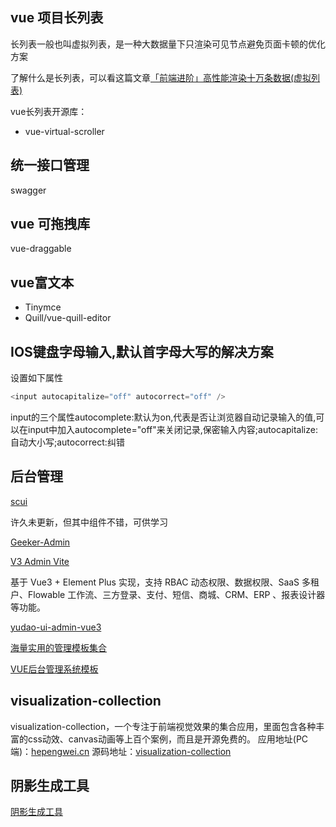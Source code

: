 <!--
 * @Author: Vimalakirti
 * @Date: 2020-06-09 21:15:26
 * @LastEditTime: 2020-07-08 19:57:20
 * @Description: 
 * @FilePath: \vuepress-blog\docs\blog\Other-Library\skill\项目利器.md
--> 
## vue 项目长列表
长列表一般也叫虚拟列表，是一种大数据量下只渲染可见节点避免页面卡顿的优化方案

了解什么是长列表，可以看这篇文章[「前端进阶」高性能渲染十万条数据(虚拟列表)](https://juejin.im/post/5db684ddf265da4d495c40e5)

vue长列表开源库：
- vue-virtual-scroller

## 统一接口管理
swagger

## vue 可拖拽库
vue-draggable

## vue富文本
- Tinymce
- Quill/vue-quill-editor
## 
## IOS键盘字母输入,默认首字母大写的解决方案
设置如下属性
```js
<input autocapitalize="off" autocorrect="off" />
```
input的三个属性autocomplete:默认为on,代表是否让浏览器自动记录输入的值,可以在input中加入autocomplete="off"来关闭记录,保密输入内容;autocapitalize:自动大小写;autocorrect:纠错

## 后台管理

[scui](https://lolicode.gitee.io/scui-doc/)

许久未更新，但其中组件不错，可供学习


[Geeker-Admin](https://github.com/HalseySpicy/Geeker-Admin)

[V3 Admin Vite](https://juejin.cn/post/7214026775143350329)

基于 Vue3 + Element Plus 实现，支持 RBAC 动态权限、数据权限、SaaS 多租户、Flowable 工作流、三方登录、支付、短信、商城、CRM、ERP 、报表设计器 等功能。

[yudao-ui-admin-vue3](https://github.com/yudaocode/yudao-ui-admin-vue3)

[海量实用的管理模板集合](https://vue-admin.cn/admin)

[VUE后台管理系统模板](http://vue.easydo.work/)


## visualization-collection

visualization-collection，一个专注于前端视觉效果的集合应用，里面包含各种丰富的css动效、canvas动画等上百个案例，而且是开源免费的。
应用地址(PC端)：[hepengwei.cn](https://hepengwei.cn/#/html/visualDesign)
源码地址：[visualization-collection](https://github.com/hepengwei/visualization-collection)

## 阴影生成工具

[阴影生成工具](https://box-shadow.dev/)